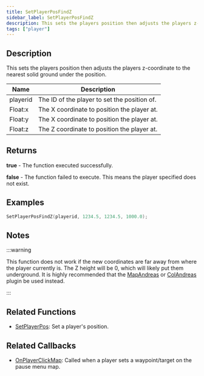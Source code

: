```yaml
---
title: SetPlayerPosFindZ
sidebar_label: SetPlayerPosFindZ
description: This sets the players position then adjusts the players z-coordinate to the nearest solid ground under the position.
tags: ["player"]
---
```


## Description

This sets the players position then adjusts the players z-coordinate to the nearest solid ground under the position.

| Name     | Description                                  |
| -------- | -------------------------------------------- |
| playerid | The ID of the player to set the position of. |
| Float:x  | The X coordinate to position the player at.  |
| Float:y  | The X coordinate to position the player at.  |
| Float:z  | The Z coordinate to position the player at.  |

## Returns

**true** - The function executed successfully.

**false** - The function failed to execute. This means the player specified does not exist.

## Examples

```c
SetPlayerPosFindZ(playerid, 1234.5, 1234.5, 1000.0);
```

## Notes

:::warning

This function does not work if the new coordinates are far away from where the player currently is. The Z height will be 0, which will likely put them underground. It is highly recommended that the [MapAndreas](https://github.com/philip1337/samp-plugin-mapandreas) or [ColAndreas](https://github.com/Pottus/ColAndreas) plugin be used instead.

:::

## Related Functions

- [SetPlayerPos](SetPlayerPos): Set a player's position.

## Related Callbacks

- [OnPlayerClickMap](../callbacks/OnPlayerClickMap): Called when a player sets a waypoint/target on the pause menu map.

